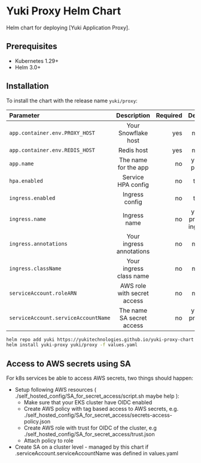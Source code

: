 # Yuki Proxy Helm Chart

Helm chart for deploying [Yuki Application Proxy].

## Prerequisites

-  Kubernetes 1.29+
-  Helm 3.0+

## Installation

To install the chart with the release name `yuki/proxy`:

| Parameter                             |         Description          | Required |      Default       |
|:--------------------------------------|:----------------------------:|---------:|:------------------:|
| `app.container.env.PROXY_HOST`        |     Your Snowflake host      |      yes |        none        |
| `app.container.env.REDIS_HOST`        |          Redis host          |      yes |        none        |
| `app.name`                            |     The name for the app     |       no |     yuki-proxy     |
| `hpa.enabled`                         |      Service HPA config      |       no |        true        |
| `ingress.enabled`                     |        Ingress config        |       no |        true        |
| `ingress.name`                        |         Ingress name         |       no | yuki-proxy-ingress |
| `ingress.annotations`                 |   Your ingress annotations   |       no |        none        |
| `ingress.className`                   |   Your ingress class name    |       no |        none        |
| `serviceAccount.roleARN`              | AWS role with secret access  |       no |        none        |
| `serviceAccount.serviceAccountName`   |  The name SA secret access   |       no |    yuki-proxy-sa   |


```bash
helm repo add yuki https://yukitechnologies.github.io/yuki-proxy-chart
helm install yuki-proxy yuki/proxy -f values.yaml
```

## Access to AWS secrets using SA

For k8s services be able to access AWS secrets, two things should happen:
 - Setup following AWS resources ( ./self_hosted_config/SA_for_secret_access/script.sh maybe help ):
    - Make sure that your EKS cluster have OIDC enabled
    - Create AWS policy with tag based access to AWS secrets, e.g. ./self_hosted_config/SA_for_secret_access/secrets-access-policy.json
    - Create AWS role with trust for OIDC of the cluster, e.g ./self_hosted_config/SA_for_secret_access/trust.json
    - Attach policy to role
 - Create SA on a cluster level - managed by this chart if .serviceAccount.serviceAccountName was defined in values.yaml
